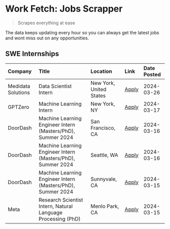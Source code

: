 # Work Fetch: Jobs Scrapper
> Scrapes everything at ease

The data keeps updating every hour so you can always get the latest jobs and wont miss out on any opportunities.

## SWE Internships
<!--START_SECTION:workfetch-->
| Company            | Title                                                        | Location                | Link                                                                                                                                                                                                                                                                   | Date Posted   |
|:-------------------|:-------------------------------------------------------------|:------------------------|:-----------------------------------------------------------------------------------------------------------------------------------------------------------------------------------------------------------------------------------------------------------------------|:--------------|
| Medidata Solutions | Data Scientist Intern                                        | New York, United States | [Apply](https://www.linkedin.com/jobs/view/data-scientist-intern-at-medidata-solutions-3810253704?position=9&pageNum=0&refId=8UMFzdz34iB7nzexOP2ODQ%3D%3D&trackingId=Aa%2Fg9S1OaRSWk4zTg2prIg%3D%3D&trk=public_jobs_jserp-result_search-card)                          | 2024-03-26    |
| GPTZero            | Machine Learning Intern                                      | New York, NY            | [Apply](https://www.linkedin.com/jobs/view/machine-learning-intern-at-gptzero-3860723963?position=8&pageNum=0&refId=8UMFzdz34iB7nzexOP2ODQ%3D%3D&trackingId=5kAst%2FFA7xISIAZC3jTCMA%3D%3D&trk=public_jobs_jserp-result_search-card)                                   | 2024-03-17    |
| DoorDash           | Machine Learning Engineer Intern (Masters/PhD), Summer 2024  | San Francisco, CA       | [Apply](https://www.linkedin.com/jobs/view/machine-learning-engineer-intern-masters-phd-summer-2024-at-doordash-3736457737?position=3&pageNum=0&refId=8UMFzdz34iB7nzexOP2ODQ%3D%3D&trackingId=dCMYvikXL4bAkHAuCK4vAQ%3D%3D&trk=public_jobs_jserp-result_search-card)   | 2024-03-16    |
| DoorDash           | Machine Learning Engineer Intern (Masters/PhD), Summer 2024  | Seattle, WA             | [Apply](https://www.linkedin.com/jobs/view/machine-learning-engineer-intern-masters-phd-summer-2024-at-doordash-3736455966?position=4&pageNum=0&refId=8UMFzdz34iB7nzexOP2ODQ%3D%3D&trackingId=oi%2BHqtb0zQLGQeD5tFUBjQ%3D%3D&trk=public_jobs_jserp-result_search-card) | 2024-03-16    |
| DoorDash           | Machine Learning Engineer Intern (Masters/PhD), Summer 2024  | Sunnyvale, CA           | [Apply](https://www.linkedin.com/jobs/view/machine-learning-engineer-intern-masters-phd-summer-2024-at-doordash-3736454973?position=2&pageNum=0&refId=8UMFzdz34iB7nzexOP2ODQ%3D%3D&trackingId=CUyar7S1qUw7Su0aEAg9lA%3D%3D&trk=public_jobs_jserp-result_search-card)   | 2024-03-15    |
| Meta               | Research Scientist Intern, Natural Language Processing (PhD) | Menlo Park, CA          | [Apply](https://www.linkedin.com/jobs/view/research-scientist-intern-natural-language-processing-phd-at-meta-3858718375?position=10&pageNum=0&refId=8UMFzdz34iB7nzexOP2ODQ%3D%3D&trackingId=nMSt1TtsKKZAC7tBVfnCrA%3D%3D&trk=public_jobs_jserp-result_search-card)     | 2024-03-15    |
<!--END_SECTION:workfetch-->
